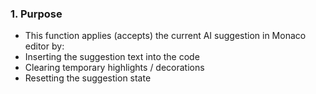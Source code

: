 ### 1. Purpose

- This function applies (accepts) the current AI suggestion in Monaco editor by:
- Inserting the suggestion text into the code
- Clearing temporary highlights / decorations
- Resetting the suggestion state

